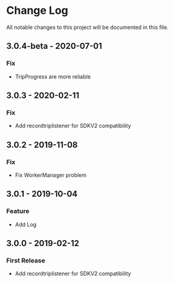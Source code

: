 # Change Log
All notable changes to this project will be documented in this file.
## 3.0.4-beta - 2020-07-01
### Fix
-  TripProgress are more reliable

## 3.0.3 - 2020-02-11
### Fix
- Add recordtriplistener for SDKV2 compatibility

## 3.0.2 - 2019-11-08
### Fix
- Fix WorkerManager problem

## 3.0.1 - 2019-10-04
### Feature
- Add Log

## 3.0.0 - 2019-02-12
### First Release
- Add recordtriplistener for SDKV2 compatibility


